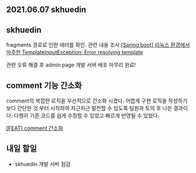 ## 2021.06.07 skhuedin 

## skhuedin

fragments 경로로 인한 에러를 확인. 관련 내용 조사
[[Spring boot] 리눅스 환경에서 마주한 TemplateInputException: Error resolving template](https://hyeonic.tistory.com/206)

관련 오류 해결 후 admin page 개발 서버 배포 마무리 완료!

## comment 기능 간소화

comment의 복잡한 로직을 우선적으로 간소화 시켰다. 어렵게 구현 로직을 작성하기 보다 간단한 것 부터 시작하여 차근차근 발전할 수 있도록 팀원과 토의 후 나온 결과이다. 다행히 기존 코드를 쉽게 수정할 수 있었고 빠르게 반영될 수 있었다.

[[FEAT] comment 간소화](https://github.com/SKHUED-IN/skhuedin/pull/156)

## 내일 할일
 - skhuedin 개발 서버 점검